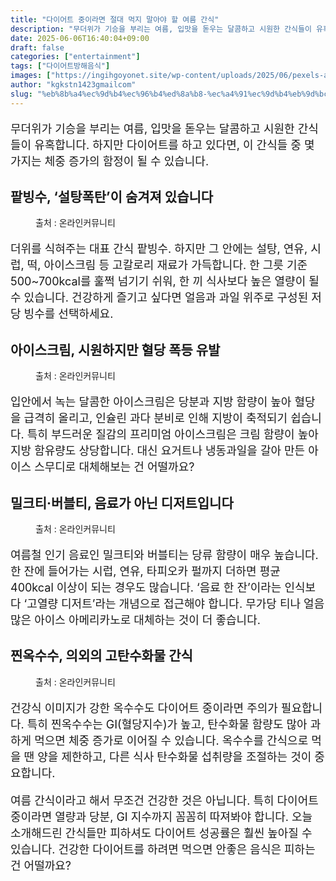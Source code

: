 ```yaml
---
title: "다이어트 중이라면 절대 먹지 말아야 할 여름 간식"
description: "무더위가 기승을 부리는 여름, 입맛을 돋우는 달콤하고 시원한 간식들이 유혹합니다. 하지만 다이어트를 하고 있다면, 이 간식들 중 몇 가지는 체중 증가의 함정이 될 수 있습니다."
date: 2025-06-06T16:40:04+09:00
draft: false
categories: ["entertainment"]
tags: ["다이어트방해음식"]
images: ["https://ingihgoyonet.site/wp-content/uploads/2025/06/pexels-ani-tolentino-1736345-13013195-768x1024.jpg", "https://ingihgoyonet.site/wp-content/uploads/2025/06/pexels-calebemirandafotografia-108370-1024x683.jpg", "https://ingihgoyonet.site/wp-content/uploads/2025/06/pexels-rdne-6412829-1024x683.jpg", "https://ingihgoyonet.site/wp-content/uploads/2025/06/pexels-neosiam-603030-1024x683.jpg"]
author: "kgkstn1423gmailcom"
slug: "%eb%8b%a4%ec%9d%b4%ec%96%b4%ed%8a%b8-%ec%a4%91%ec%9d%b4%eb%9d%bc%eb%a9%b4-%ec%a0%88%eb%8c%80-%eb%a8%b9%ec%a7%80-%eb%a7%90%ec%95%84%ec%95%bc-%ed%95%a0-%ec%97%ac%eb%a6%84-%ea%b0%84%ec%8b%9d"
---
```


<p style="font-size:18px">무더위가 기승을 부리는 여름, 입맛을 돋우는 달콤하고 시원한 간식들이 유혹합니다. 하지만 다이어트를 하고 있다면, 이 간식들 중 몇 가지는 체중 증가의 함정이 될 수 있습니다.</p> <h2 >팥빙수, ‘설탕폭탄’이 숨겨져 있습니다</h2> <figure ><img src="https://ingihgoyonet.site/wp-content/uploads/2025/06/pexels-ani-tolentino-1736345-13013195-768x1024.jpg" alt="" style="aspect-ratio:16/9;object-fit:cover"/><figcaption >출처 : 온라인커뮤니티</figcaption></figure> <p style="font-size:18px">더위를 식혀주는 대표 간식 팥빙수. 하지만 그 안에는 설탕, 연유, 시럽, 떡, 아이스크림 등 고칼로리 재료가 가득합니다. 한 그릇 기준 500~700kcal를 훌쩍 넘기기 쉬워, 한 끼 식사보다 높은 열량이 될 수 있습니다. 건강하게 즐기고 싶다면 얼음과 과일 위주로 구성된 저당 빙수를 선택하세요.</p> <h2 >아이스크림, 시원하지만 혈당 폭등 유발</h2> <figure ><img src="https://ingihgoyonet.site/wp-content/uploads/2025/06/pexels-calebemirandafotografia-108370-1024x683.jpg" alt="" style="aspect-ratio:16/9;object-fit:cover"/><figcaption >출처 : 온라인커뮤니티</figcaption></figure> <p style="font-size:18px">입안에서 녹는 달콤한 아이스크림은 당분과 지방 함량이 높아 혈당을 급격히 올리고, 인슐린 과다 분비로 인해 지방이 축적되기 쉽습니다. 특히 부드러운 질감의 프리미엄 아이스크림은 크림 함량이 높아 지방 함유량도 상당합니다. 대신 요거트나 냉동과일을 갈아 만든 아이스 스무디로 대체해보는 건 어떨까요?</p> <h2 >밀크티·버블티, 음료가 아닌 디저트입니다</h2> <figure ><img src="https://ingihgoyonet.site/wp-content/uploads/2025/06/pexels-rdne-6412829-1024x683.jpg" alt="" style="aspect-ratio:16/9;object-fit:cover"/><figcaption >출처 : 온라인커뮤니티</figcaption></figure> <p style="font-size:18px">여름철 인기 음료인 밀크티와 버블티는 당류 함량이 매우 높습니다. 한 잔에 들어가는 시럽, 연유, 타피오카 펄까지 더하면 평균 400kcal 이상이 되는 경우도 많습니다. ‘음료 한 잔’이라는 인식보다 ‘고열량 디저트’라는 개념으로 접근해야 합니다. 무가당 티나 얼음 많은 아이스 아메리카노로 대체하는 것이 더 좋습니다.</p> <h2 >찐옥수수, 의외의 고탄수화물 간식</h2> <figure ><img src="https://ingihgoyonet.site/wp-content/uploads/2025/06/pexels-neosiam-603030-1024x683.jpg" alt="" style="aspect-ratio:16/9;object-fit:cover"/><figcaption >출처 : 온라인커뮤니티</figcaption></figure> <p style="font-size:18px">건강식 이미지가 강한 옥수수도 다이어트 중이라면 주의가 필요합니다. 특히 찐옥수수는 GI(혈당지수)가 높고, 탄수화물 함량도 많아 과하게 먹으면 체중 증가로 이어질 수 있습니다. 옥수수를 간식으로 먹을 땐 양을 제한하고, 다른 식사 탄수화물 섭취량을 조절하는 것이 중요합니다.</p> <p style="font-size:18px">여름 간식이라고 해서 무조건 건강한 것은 아닙니다. 특히 다이어트 중이라면 열량과 당분, GI 지수까지 꼼꼼히 따져봐야 합니다. 오늘 소개해드린 간식들만 피하셔도 다이어트 성공률은 훨씬 높아질 수 있습니다. 건강한 다이어트를 하려면 먹으면 안좋은 음식은 피하는 건 어떨까요?</p>